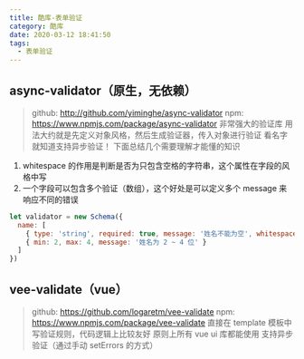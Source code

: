 ```yaml
---
title: 酷库-表单验证
category: 酷库
date: 2020-03-12 18:41:50
tags:
  - 表单验证
---
```


## async-validator（原生，无依赖）
> github: http://github.com/yiminghe/async-validator
> npm: https://www.npmjs.com/package/async-validator
> 非常强大的验证库
> 用法大约就是先定义对象风格，然后生成验证器，传入对象进行验证
> 看名字就知道支持异步验证！
> 下面总结几个需要理解才能懂的知识

1. whitespace 的作用是判断是否为只包含空格的字符串，这个属性在字段的风格中写
2. 一个字段可以包含多个验证（数组），这个好处是可以定义多个 message 来响应不同的错误

```javascript
let validator = new Schema({
  name: [
    { type: 'string', required: true, message: '姓名不能为空', whitespace: true },
    { min: 2, max: 4, message: '姓名为 2 ~ 4 位' }
  ]
})
```

## vee-validate（vue）
> github: https://github.com/logaretm/vee-validate
> npm: https://www.npmjs.com/package/vee-validate
> 直接在 template 模板中写验证规则，代码逻辑上比较友好
> 原则上所有 vue ui 库都能使用
> 支持异步验证（通过手动 setErrors 的方式）